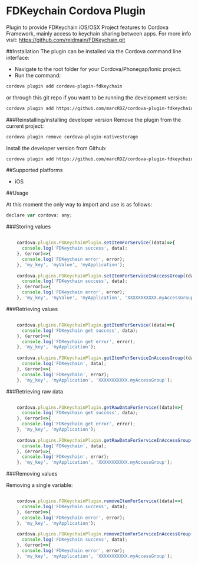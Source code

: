 
# FDKeychain Cordova Plugin

Plugin to provide FDKeychain iOS/OSX Project features to Cordova Framework, mainly access to keychain sharing between apps. For more info visit:  https://github.com/reidmain/FDKeychain.git

##<a name="installation"></a>Installation
The plugin can be installed via the Cordova command line interface:
* Navigate to the root folder for your Cordova/Phonegap/Ionic project.
* Run the command:
```sh
cordova plugin add cordova-plugin-fdkeychain
```
or through this git repo if you want to be running the development version:
```sh
cordova plugin add https://github.com/marcRDZ/cordova-plugin-fdkeychain.git
```

###<a name="reinstalling_dev"></a>Reinstalling/installing developer version
Remove the plugin from the current project:
```sh
cordova plugin remove cordova-plugin-nativestorage
```
Install the developer version from Github:
```sh
cordova plugin add https://github.com/marcRDZ/cordova-plugin-fdkeychain.git
```

##<a name="supported_platforms"></a>Supported platforms

- iOS

##<a name="usage"></a>Usage

At this moment the only way to import and use is as follows:

```javascript
declare var cordova: any;
```

###<a name="storing_values"></a>Storing values
```javascript

    cordova.plugins.FDKeychainPlugin.setItemForService((data)=>{
      console.log('FDKeychain success', data);
    }, (error)=>{
      console.log('FDKeychain error', error);
    }, 'my_key', 'myValue', 'myApplication');
    
    cordova.plugins.FDKeychainPlugin.setItemForServiceInAccessGroup((data)=>{
      console.log('FDKeychain success', data);
    }, (error)=>{
      console.log('FDKeychain error', error);
    }, 'my_key', 'myValue', 'myApplication', 'XXXXXXXXXXX.myAccessGroup');
```

###<a name="retrieving_values"></a>Retrieving values
```javascript

    cordova.plugins.FDKeychainPlugin.getItemForService((data)=>{
      console.log('FDKeychain get success', data);
    }, (error)=>{
      console.log('FDKeychain get error', error);
    }, 'my_key', 'myApplication');
    
    cordova.plugins.FDKeychainPlugin.getItemForServiceInAccessGroup((data)=>{
      console.log('FDKeychain', data);
    }, (error)=>{
      console.log('FDKeychain', error);
    }, 'my_key', 'myApplication', 'XXXXXXXXXXX.myAccessGroup');

```

###<a name="retrieving_values"></a>Retrieving raw data
```javascript

    cordova.plugins.FDKeychainPlugin.getRawDataForService((data)=>{
      console.log('FDKeychain get success', data);
    }, (error)=>{
      console.log('FDKeychain get error', error);
    }, 'my_key', 'myApplication');
    
    cordova.plugins.FDKeychainPlugin.getRawDataForServiceInAccessGroup((data)=>{
      console.log('FDKeychain', data);
    }, (error)=>{
      console.log('FDKeychain', error);
    }, 'my_key', 'myApplication', 'XXXXXXXXXXX.myAccessGroup');

```

###<a name="removing_values"></a>Removing values

Removing a single variable:
```javascript

    cordova.plugins.FDKeychainPlugin.removeItemForService((data)=>{
      console.log('FDKeychain success', data);
    }, (error)=>{
      console.log('FDKeychain error', error);
    }, 'my_key', 'myApplication');
    
    cordova.plugins.FDKeychainPlugin.removeItemForServiceInAccessGroup((data)=>{
      console.log('FDKeychain success', data);
    }, (error)=>{
      console.log('FDKeychain error', error);
    }, 'my_key', 'myApplication', 'XXXXXXXXXXX.myAccessGroup');
```
